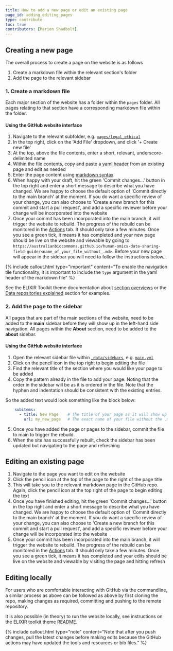 ```yaml
---
title: How to add a new page or edit an existing page
page_id: adding_editing_pages
type: contribute
toc: true
contributors: [Marion Shadbolt]
---
```


## Creating a new page

The overall process to create a page on the website is as follows

1. Create a markdown file within the relevant section's folder
1. Add the page to the relevant sidebar

### 1. Create a markdown file

Each major section of the website has a folder within the `pages` folder. All pages relating to that section have a corresponding markdown file within the folder. 

#### Using the GitHub website interface

1. Navigate to the relevant subfolder, e.g. [`pages/legal_ethical`](https://github.com/AustralianBioCommons/human-omics-data-sharing-field-guide/tree/main/pages/legal_ethical)
1. In the top right, click on the 'Add File' dropdown, and click '+ Create new file' 
1. At the top, above the file contents, enter a short, relevant, underscore-delimited name 
1. Within the file contents, copy and paste a [yaml header](https://github.com/AustralianBioCommons/human-omics-data-sharing-field-guide/blob/3191522db7db360af2286776c91a76378529f4b8/pages/repositories/hca.md?plain=1#L1C1-L6C4) from an existing page and edit as needed
1. Enter the page content using [markdown syntax](https://elixir-belgium.github.io/elixir-toolkit-theme/markdown_cheat_sheet)
1. When happy with your draft, hit the green 'Commit changes...' button in the top right and enter a short message to describe what you have changed. We are happy to choose the default option of 'Commit directly to the main branch' at the moment. If you do want a specific review of your change, you can also choose to 'Create a new branch for this commit and start a pull request', and add a specific reviewer before your change will be incorporated into the website
1. Once your commit has been incorporated into the main branch, it will trigger the website to rebuild. The progress of the rebuild can be monitored in the [Actions](https://github.com/AustralianBioCommons/human-omics-data-sharing-field-guide/actions) tab. It should only take a few minutes. Once you see a green tick, it means it has completed and your new page should be live on the website and viewable by going to `https://australianbiocommons.github.io/human-omics-data-sharing-field-guide/<name_of_your_file_without_.md>`. Before your new page will appear in the sidebar you will need to follow the instructions below...

{% include callout.html type="important" content="To enable the navigation tile functionality, it is important to include the `type` argument in the yaml header of the markdown file" %}

See the ELIXIR Toolkit theme documentation about [section overviews](https://elixir-belgium.github.io/elixir-toolkit-theme/overview_tiles) or the [Data repositories explained](/repositories#data-repositories-explained) section for examples.

### 2. Add the page to the sidebar

All pages that are part of the main sections of the website, need to be added to the **main** sidebar before they will show up in the left-hand side navigation. All pages within the **About** section, need to be added to the **about** sidebar. 

#### Using the GitHub website interface

1. Open the relevant sidebar file within [`_data/sidebars`](https://github.com/AustralianBioCommons/human-omics-data-sharing-field-guide/tree/main/_data/sidebars), e.g. [`main.yml`](https://github.com/AustralianBioCommons/human-omics-data-sharing-field-guide/blob/main/_data/sidebars/main.yml)
2. Click on the <i class="fa-solid fa-pencil"></i>pencil icon in the top right to begin editing the file
3. Find the relevant title of the section where you would like your page to be added
4. Copy the pattern already in the file to add your page. Noting that the order in the sidebar will be as it is ordered in the file. Note that the hyphen and indentation should be consistent with the existing entries.

So the added text would look something like the block below:
```yaml
    subitems:
      - title: New Page    # The title of your page as it will show up in the side navigation
        url: my_new_page   # The exact name of your file without the .md extension
```

5. Once you have added the page or pages to the sidebar, commit the file to main to trigger the rebuild. 
6. When the site has successfully rebuilt, check the sidebar has been updated but navigating to the page and refreshing

## Editing an existing page

1. Navigate to the page you want to edit on the website
1. Click the <i class="fa-solid fa-pencil"></i>pencil icon at the top of the page to the right of the page title
1. This will take you to the relevant markdown page in the GitHub repo. Again, click the <i class="fa-solid fa-pencil"></i>pencil icon at the top right of the page to begin editing the text
1. Once you have finished editing, hit the green 'Commit changes...' button in the top right and enter a short message to describe what you have changed. We are happy to choose the default option of 'Commit directly to the main branch' at the moment. If you do want a specific review of your change, you can also choose to 'Create a new branch for this commit and start a pull request', and add a specific reviewer before your change will be incorporated into the website
1. Once your commit has been incorporated into the main branch, it will trigger the website to rebuild. The progress of the rebuild can be monitored in the [Actions](https://github.com/AustralianBioCommons/human-omics-data-sharing-field-guide/actions) tab. It should only take a few minutes. Once you see a green tick, it means it has completed and your edits should be live on the website and viewable by visiting the page and hitting refresh

## Editing locally

For users who are comfortable interacting with GitHub via the commandline, a similar process as above can be followed as above by first cloning the repo, making changes as required, committing and pushing to the remote repository. 

It is also possible (in theory) to run the website locally, see instructions on the ELIXIR toolkit theme [README](https://github.com/ELIXIR-Belgium/elixir-toolkit-theme#locally-using-jekyll).

{% include callout.html type="note" content="Note that after you push changes, pull the latest changes before making edits because the GitHub actions may have updated the tools and resources or bib files." %}

